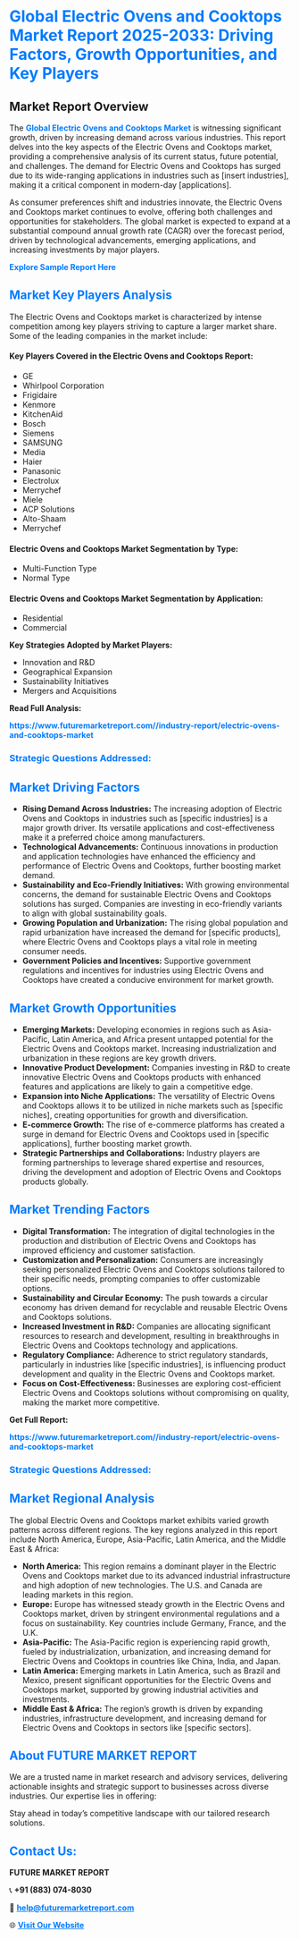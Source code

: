 <h1 style="color: #007BFF;">Global Electric Ovens and Cooktops Market Report 2025-2033: Driving Factors, Growth Opportunities, and Key Players</h1>

<section id="overview">
<h2>Market Report Overview</h2>
<p>The <a href="https://www.futuremarketreport.com//industry-report/electric-ovens-and-cooktops-market" style="color: #007BFF; text-decoration: none;"><strong>Global Electric Ovens and Cooktops Market</strong></a> is witnessing significant growth, driven by increasing demand across various industries. This report delves into the key aspects of the Electric Ovens and Cooktops market, providing a comprehensive analysis of its current status, future potential, and challenges. The demand for Electric Ovens and Cooktops has surged due to its wide-ranging applications in industries such as [insert industries], making it a critical component in modern-day [applications].</p>
<p>As consumer preferences shift and industries innovate, the Electric Ovens and Cooktops market continues to evolve, offering both challenges and opportunities for stakeholders. The global market is expected to expand at a substantial compound annual growth rate (CAGR) over the forecast period, driven by technological advancements, emerging applications, and increasing investments by major players.</p>
</section>

<section id="overview">
<p><a href="https://www.futuremarketreport.com//request-sample/reportId=58575" style="color: #007BFF; text-decoration: none;"><strong>Explore Sample Report Here</strong></a></p>
</section>

<section id="key-players">
<h2 style="color: #007BFF;">Market Key Players Analysis</h2>
<p>The Electric Ovens and Cooktops market is characterized by intense competition among key players striving to capture a larger market share. Some of the leading companies in the market include:</p>
<h4>Key Players Covered in the Electric Ovens and Cooktops Report:</h4>
<ul><li>GE</li><li>Whirlpool Corporation</li><li>Frigidaire</li><li>Kenmore</li><li>KitchenAid</li><li>Bosch</li><li>Siemens</li><li>SAMSUNG</li><li>Media</li><li>Haier</li><li>Panasonic</li><li>Electrolux</li><li>Merrychef</li><li>Miele</li><li>ACP Solutions</li><li>Alto-Shaam</li><li>Merrychef</li></ul>
<h4>Electric Ovens and Cooktops Market Segmentation by Type:</h4>
<ul><li>Multi-Function Type</li><li>Normal Type</li></ul>

<h4>Electric Ovens and Cooktops Market Segmentation by Application:</h4>
<ul><li>Residential</li><li>Commercial</li></ul>
<p><strong>Key Strategies Adopted by Market Players:</strong></p>
<ul>
<li>Innovation and R&D</li>
<li>Geographical Expansion</li>
<li>Sustainability Initiatives</li>
<li>Mergers and Acquisitions</li>
</ul>
</section>

<section>
<p><strong>Read Full Analysis: </strong></p><a href="https://www.futuremarketreport.com//industry-report/electric-ovens-and-cooktops-market" style="color: #007BFF; text-decoration: none;"><strong>https://www.futuremarketreport.com//industry-report/electric-ovens-and-cooktops-market</strong></a>
<h3 style="color: #007BFF;">Strategic Questions Addressed:</h3>
</section>

<section id="driving-factors">
<h2 style="color: #007BFF;">Market Driving Factors</h2>
<ul>
<li><strong>Rising Demand Across Industries:</strong> The increasing adoption of Electric Ovens and Cooktops in industries such as [specific industries] is a major growth driver. Its versatile applications and cost-effectiveness make it a preferred choice among manufacturers.</li>
<li><strong>Technological Advancements:</strong> Continuous innovations in production and application technologies have enhanced the efficiency and performance of Electric Ovens and Cooktops, further boosting market demand.</li>
<li><strong>Sustainability and Eco-Friendly Initiatives:</strong> With growing environmental concerns, the demand for sustainable Electric Ovens and Cooktops solutions has surged. Companies are investing in eco-friendly variants to align with global sustainability goals.</li>
<li><strong>Growing Population and Urbanization:</strong> The rising global population and rapid urbanization have increased the demand for [specific products], where Electric Ovens and Cooktops plays a vital role in meeting consumer needs.</li>
<li><strong>Government Policies and Incentives:</strong> Supportive government regulations and incentives for industries using Electric Ovens and Cooktops have created a conducive environment for market growth.</li>
</ul>
</section>

<section id="growth-opportunities">
<h2 style="color: #007BFF;">Market Growth Opportunities</h2>
<ul>
<li><strong>Emerging Markets:</strong> Developing economies in regions such as Asia-Pacific, Latin America, and Africa present untapped potential for the Electric Ovens and Cooktops market. Increasing industrialization and urbanization in these regions are key growth drivers.</li>
<li><strong>Innovative Product Development:</strong> Companies investing in R&D to create innovative Electric Ovens and Cooktops products with enhanced features and applications are likely to gain a competitive edge.</li>
<li><strong>Expansion into Niche Applications:</strong> The versatility of Electric Ovens and Cooktops allows it to be utilized in niche markets such as [specific niches], creating opportunities for growth and diversification.</li>
<li><strong>E-commerce Growth:</strong> The rise of e-commerce platforms has created a surge in demand for Electric Ovens and Cooktops used in [specific applications], further boosting market growth.</li>
<li><strong>Strategic Partnerships and Collaborations:</strong> Industry players are forming partnerships to leverage shared expertise and resources, driving the development and adoption of Electric Ovens and Cooktops products globally.</li>
</ul>
</section>

<section id="trending-factors">
<h2 style="color: #007BFF;">Market Trending Factors</h2>
<ul>
<li><strong>Digital Transformation:</strong> The integration of digital technologies in the production and distribution of Electric Ovens and Cooktops has improved efficiency and customer satisfaction.</li>
<li><strong>Customization and Personalization:</strong> Consumers are increasingly seeking personalized Electric Ovens and Cooktops solutions tailored to their specific needs, prompting companies to offer customizable options.</li>
<li><strong>Sustainability and Circular Economy:</strong> The push towards a circular economy has driven demand for recyclable and reusable Electric Ovens and Cooktops solutions.</li>
<li><strong>Increased Investment in R&D:</strong> Companies are allocating significant resources to research and development, resulting in breakthroughs in Electric Ovens and Cooktops technology and applications.</li>
<li><strong>Regulatory Compliance:</strong> Adherence to strict regulatory standards, particularly in industries like [specific industries], is influencing product development and quality in the Electric Ovens and Cooktops market.</li>
<li><strong>Focus on Cost-Effectiveness:</strong> Businesses are exploring cost-efficient Electric Ovens and Cooktops solutions without compromising on quality, making the market more competitive.</li>
</ul>
</section>

<section>
<p><strong>Get Full Report: </strong></p><a href="https://www.futuremarketreport.com//industry-report/electric-ovens-and-cooktops-market" style="color: #007BFF; text-decoration: none;"><strong>https://www.futuremarketreport.com//industry-report/electric-ovens-and-cooktops-market</strong></a>
<h3 style="color: #007BFF;">Strategic Questions Addressed:</h3>
</section>


<section id="regional-analysis">
<h2 style="color: #007BFF;">Market Regional Analysis</h2>
<p>The global Electric Ovens and Cooktops market exhibits varied growth patterns across different regions. The key regions analyzed in this report include North America, Europe, Asia-Pacific, Latin America, and the Middle East & Africa:</p>
<ul>
<li><strong>North America:</strong> This region remains a dominant player in the Electric Ovens and Cooktops market due to its advanced industrial infrastructure and high adoption of new technologies. The U.S. and Canada are leading markets in this region.</li>
<li><strong>Europe:</strong> Europe has witnessed steady growth in the Electric Ovens and Cooktops market, driven by stringent environmental regulations and a focus on sustainability. Key countries include Germany, France, and the U.K.</li>
<li><strong>Asia-Pacific:</strong> The Asia-Pacific region is experiencing rapid growth, fueled by industrialization, urbanization, and increasing demand for Electric Ovens and Cooktops in countries like China, India, and Japan.</li>
<li><strong>Latin America:</strong> Emerging markets in Latin America, such as Brazil and Mexico, present significant opportunities for the Electric Ovens and Cooktops market, supported by growing industrial activities and investments.</li>
<li><strong>Middle East & Africa:</strong> The region’s growth is driven by expanding industries, infrastructure development, and increasing demand for Electric Ovens and Cooktops in sectors like [specific sectors].</li>
</ul>
</section>

<footer>
<h2 style="color: #007BFF;">About FUTURE MARKET REPORT</h2>
<p>We are a trusted name in market research and advisory services, delivering actionable insights and strategic support to businesses across diverse industries. Our expertise lies in offering:</p>

<p>Stay ahead in today’s competitive landscape with our tailored research solutions.</p>

<h2 style="color: #007BFF;">Contact Us:</h2>
<p><strong>FUTURE MARKET REPORT</strong></p>
<p>📞 <strong>+91 (883) 074-8030</strong></p>
<p>📧 <strong><a href="mailto:help@futuremarketreport.com" style="color: #007BFF;">help@futuremarketreport.com</a></strong></p>
<p>🌐 <strong><a href="https://www.futuremarketreport.com/" style="color: #007BFF;">Visit Our Website</a></strong></p>
</footer>
